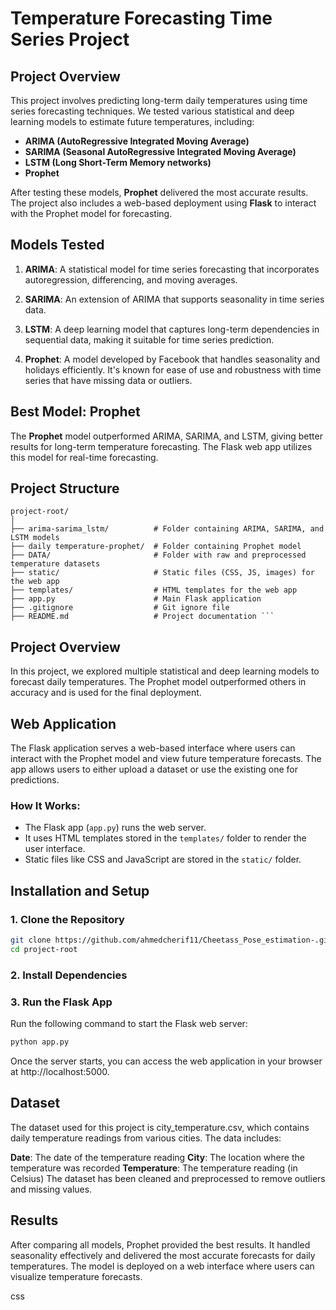 # Temperature Forecasting Time Series Project

## Project Overview

This project involves predicting long-term daily temperatures using time series forecasting techniques. We tested various statistical and deep learning models to estimate future temperatures, including:
- **ARIMA (AutoRegressive Integrated Moving Average)**
- **SARIMA (Seasonal AutoRegressive Integrated Moving Average)**
- **LSTM (Long Short-Term Memory networks)**
- **Prophet**

After testing these models, **Prophet** delivered the most accurate results. The project also includes a web-based deployment using **Flask** to interact with the Prophet model for forecasting.

## Models Tested

1. **ARIMA**: A statistical model for time series forecasting that incorporates autoregression, differencing, and moving averages.
   
2. **SARIMA**: An extension of ARIMA that supports seasonality in time series data.
   
3. **LSTM**: A deep learning model that captures long-term dependencies in sequential data, making it suitable for time series prediction.

4. **Prophet**: A model developed by Facebook that handles seasonality and holidays efficiently. It's known for ease of use and robustness with time series that have missing data or outliers.

## Best Model: Prophet
The **Prophet** model outperformed ARIMA, SARIMA, and LSTM, giving better results for long-term temperature forecasting. The Flask web app utilizes this model for real-time forecasting.

## Project Structure

```console
project-root/
│
├── arima-sarima_lstm/          # Folder containing ARIMA, SARIMA, and LSTM models
├── daily temperature-prophet/  # Folder containing Prophet model
├── DATA/                       # Folder with raw and preprocessed temperature datasets
├── static/                     # Static files (CSS, JS, images) for the web app
├── templates/                  # HTML templates for the web app
├── app.py                      # Main Flask application
├── .gitignore                  # Git ignore file
├── README.md                   # Project documentation ```
```

## Project Overview
In this project, we explored multiple statistical and deep learning models to forecast daily temperatures. The Prophet model outperformed others in accuracy and is used for the final deployment.

## Web Application

The Flask application serves a web-based interface where users can interact with the Prophet model and view future temperature forecasts. The app allows users to either upload a dataset or use the existing one for predictions.

### How It Works:
- The Flask app (`app.py`) runs the web server.
- It uses HTML templates stored in the `templates/` folder to render the user interface.
- Static files like CSS and JavaScript are stored in the `static/` folder.

## Installation and Setup

### 1. Clone the Repository
```bash
git clone https://github.com/ahmedcherif11/Cheetass_Pose_estimation-.git
cd project-root
```
### 2. Install Dependencies
### 3. Run the Flask App
Run the following command to start the Flask web server:

```bash
python app.py
```

Once the server starts, you can access the web application in your browser at http://localhost:5000.

## Dataset
The dataset used for this project is city_temperature.csv, which contains daily temperature readings from various cities. The data includes:

**Date**: The date of the temperature reading
**City**: The location where the temperature was recorded
**Temperature**: The temperature reading (in Celsius)
The dataset has been cleaned and preprocessed to remove outliers and missing values.

## Results
After comparing all models, Prophet provided the best results. It handled seasonality effectively and delivered the most accurate forecasts for daily temperatures. The model is deployed on a web interface where users can visualize temperature forecasts.

css
